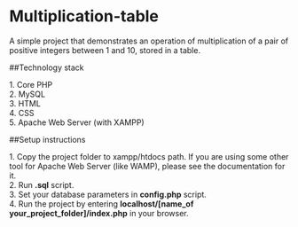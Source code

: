 # Multiplication-table
A simple project that demonstrates an operation of multiplication of a pair of positive integers between 1 and 10, stored in a table.</br>

##Technology stack

1\. Core PHP<br/>
2\. MySQL<br/>
3\. HTML<br/>
4\. CSS<br/>
5\. Apache Web Server (with XAMPP)<br/>

##Setup instructions

1\. Copy the project folder to xampp/htdocs path. If you are using some other tool for Apache Web Server (like WAMP), please see the documentation for it.<br/>
2\. Run **.sql** script.<br/>
3\. Set your database parameters in **config.php** script.<br/>
4\. Run the project by entering **localhost/[name_of your_project_folder]/index.php** in your browser.<br/>


